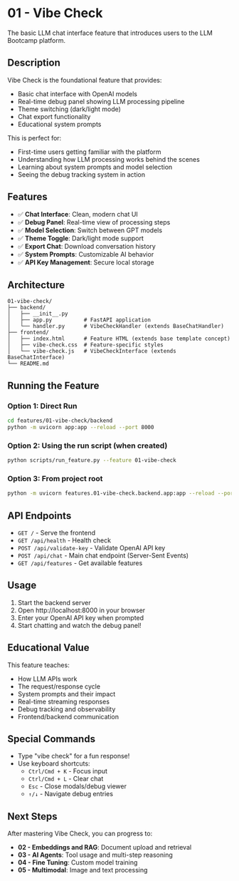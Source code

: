 # 01 - Vibe Check

The basic LLM chat interface feature that introduces users to the LLM Bootcamp platform.

## Description

Vibe Check is the foundational feature that provides:
- Basic chat interface with OpenAI models
- Real-time debug panel showing LLM processing pipeline
- Theme switching (dark/light mode)
- Chat export functionality
- Educational system prompts

This is perfect for:
- First-time users getting familiar with the platform
- Understanding how LLM processing works behind the scenes
- Learning about system prompts and model selection
- Seeing the debug tracking system in action

## Features

- ✅ **Chat Interface**: Clean, modern chat UI
- ✅ **Debug Panel**: Real-time view of processing steps
- ✅ **Model Selection**: Switch between GPT models
- ✅ **Theme Toggle**: Dark/light mode support
- ✅ **Export Chat**: Download conversation history
- ✅ **System Prompts**: Customizable AI behavior
- ✅ **API Key Management**: Secure local storage

## Architecture

```
01-vibe-check/
├── backend/
│   ├── __init__.py
│   ├── app.py          # FastAPI application
│   └── handler.py      # VibeCheckHandler (extends BaseChatHandler)
├── frontend/
│   ├── index.html      # Feature HTML (extends base template concept)
│   ├── vibe-check.css  # Feature-specific styles
│   └── vibe-check.js   # VibeCheckInterface (extends BaseChatInterface)
└── README.md
```

## Running the Feature

### Option 1: Direct Run
```bash
cd features/01-vibe-check/backend
python -m uvicorn app:app --reload --port 8000
```

### Option 2: Using the run script (when created)
```bash
python scripts/run_feature.py --feature 01-vibe-check
```

### Option 3: From project root
```bash
python -m uvicorn features.01-vibe-check.backend.app:app --reload --port 8000
```

## API Endpoints

- `GET /` - Serve the frontend
- `GET /api/health` - Health check
- `POST /api/validate-key` - Validate OpenAI API key
- `POST /api/chat` - Main chat endpoint (Server-Sent Events)
- `GET /api/features` - Get available features

## Usage

1. Start the backend server
2. Open http://localhost:8000 in your browser
3. Enter your OpenAI API key when prompted
4. Start chatting and watch the debug panel!

## Educational Value

This feature teaches:
- How LLM APIs work
- The request/response cycle
- System prompts and their impact
- Real-time streaming responses
- Debug tracking and observability
- Frontend/backend communication

## Special Commands

- Type "vibe check" for a fun response!
- Use keyboard shortcuts:
  - `Ctrl/Cmd + K` - Focus input
  - `Ctrl/Cmd + L` - Clear chat
  - `Esc` - Close modals/debug viewer
  - `↑/↓` - Navigate debug entries

## Next Steps

After mastering Vibe Check, you can progress to:
- **02 - Embeddings and RAG**: Document upload and retrieval
- **03 - AI Agents**: Tool usage and multi-step reasoning
- **04 - Fine Tuning**: Custom model training
- **05 - Multimodal**: Image and text processing